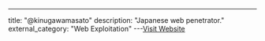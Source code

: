 ---
title: "@kinugawamasato"
description: "Japanese web penetrator."
external_category: "Web Exploitation"
---[Visit Website](https://twitter.com/kinugawamasato)

